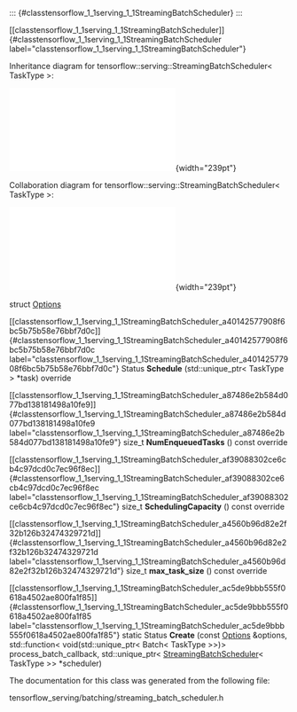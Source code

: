 ::: {#classtensorflow_1_1serving_1_1StreamingBatchScheduler}
:::

[\[classtensorflow\_1\_1serving\_1\_1StreamingBatchScheduler\]]{#classtensorflow_1_1serving_1_1StreamingBatchScheduler
label="classtensorflow_1_1serving_1_1StreamingBatchScheduler"}

Inheritance diagram for tensorflow::serving::StreamingBatchScheduler$<$
TaskType $>$:

![image](classtensorflow_1_1serving_1_1StreamingBatchScheduler__inherit__graph.pdf){width="239pt"}

Collaboration diagram for
tensorflow::serving::StreamingBatchScheduler$<$ TaskType $>$:

![image](classtensorflow_1_1serving_1_1StreamingBatchScheduler__coll__graph.pdf){width="239pt"}

struct
[Options](#structtensorflow_1_1serving_1_1StreamingBatchScheduler_1_1Options)

[\[classtensorflow\_1\_1serving\_1\_1StreamingBatchScheduler\_a40142577908f6bc5b75b58e76bbf7d0c\]]{#classtensorflow_1_1serving_1_1StreamingBatchScheduler_a40142577908f6bc5b75b58e76bbf7d0c
label="classtensorflow_1_1serving_1_1StreamingBatchScheduler_a40142577908f6bc5b75b58e76bbf7d0c"}
Status **Schedule** (std::unique\_ptr$<$ TaskType $>$ $\ast$task)
override

[\[classtensorflow\_1\_1serving\_1\_1StreamingBatchScheduler\_a87486e2b584d077bd138181498a10fe9\]]{#classtensorflow_1_1serving_1_1StreamingBatchScheduler_a87486e2b584d077bd138181498a10fe9
label="classtensorflow_1_1serving_1_1StreamingBatchScheduler_a87486e2b584d077bd138181498a10fe9"}
size\_t **NumEnqueuedTasks** () const override

[\[classtensorflow\_1\_1serving\_1\_1StreamingBatchScheduler\_af39088302ce6cb4c97dcd0c7ec96f8ec\]]{#classtensorflow_1_1serving_1_1StreamingBatchScheduler_af39088302ce6cb4c97dcd0c7ec96f8ec
label="classtensorflow_1_1serving_1_1StreamingBatchScheduler_af39088302ce6cb4c97dcd0c7ec96f8ec"}
size\_t **SchedulingCapacity** () const override

[\[classtensorflow\_1\_1serving\_1\_1StreamingBatchScheduler\_a4560b96d82e2f32b126b32474329721d\]]{#classtensorflow_1_1serving_1_1StreamingBatchScheduler_a4560b96d82e2f32b126b32474329721d
label="classtensorflow_1_1serving_1_1StreamingBatchScheduler_a4560b96d82e2f32b126b32474329721d"}
size\_t **max\_task\_size** () const override

[\[classtensorflow\_1\_1serving\_1\_1StreamingBatchScheduler\_ac5de9bbb555f0618a4502ae800fa1f85\]]{#classtensorflow_1_1serving_1_1StreamingBatchScheduler_ac5de9bbb555f0618a4502ae800fa1f85
label="classtensorflow_1_1serving_1_1StreamingBatchScheduler_ac5de9bbb555f0618a4502ae800fa1f85"}
static Status **Create** (const
[Options](#structtensorflow_1_1serving_1_1StreamingBatchScheduler_1_1Options)
&options, std::function$<$ void(std::unique\_ptr$<$ Batch$<$ TaskType
$>$$>$)$>$ process\_batch\_callback, std::unique\_ptr$<$
[StreamingBatchScheduler](#classtensorflow_1_1serving_1_1StreamingBatchScheduler)$<$
TaskType $>$$>$ $\ast$scheduler)

The documentation for this class was generated from the following file:

tensorflow\_serving/batching/streaming\_batch\_scheduler.h
